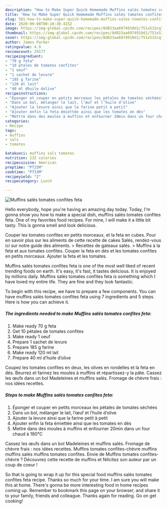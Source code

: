 ```yaml
---
description: "How to Make Super Quick Homemade Muffins salés tomates confites feta"
title: "How to Make Super Quick Homemade Muffins salés tomates confites feta"
slug: 581-how-to-make-super-quick-homemade-muffins-sales-tomates-confites-feta
date: 2020-09-08T00:10:30.415Z
image: https://img-global.cpcdn.com/recipes/8d023aa6974910d1/751x532cq70/muffins-sales-tomates-confites-feta-photo-principale-de-la-recette.jpg
thumbnail: https://img-global.cpcdn.com/recipes/8d023aa6974910d1/751x532cq70/muffins-sales-tomates-confites-feta-photo-principale-de-la-recette.jpg
cover: https://img-global.cpcdn.com/recipes/8d023aa6974910d1/751x532cq70/muffins-sales-tomates-confites-feta-photo-principale-de-la-recette.jpg
author: James Parker
ratingvalue: 4.9
reviewcount: 29177
recipeingredient:
- "70 g feta"
- "10 ptales de tomates confites"
- "1 oeuf"
- "1 sachet de levure"
- "185 g farine"
- "120 ml lait"
- "40 ml dhuile dolive"
recipeinstructions:
- "Éponger et couper en petits morceaux les pétales de tomates séchées"
- "Dans un bol, mélanger le lait, l’œuf et l’huile d’olive"
- "Ajouter la levure ainsi que la farine petit à petit"
- "Ajouter enfin la feta émiettée ainsi que les tomates en dès"
- "Mettre dans des moules à muffins et enfourner 20min dans un four chaud à 180°C"
categories:
- Recipe
tags:
- muffins
- sals
- tomates

katakunci: muffins sals tomates 
nutrition: 232 calories
recipecuisine: American
preptime: "PT25M"
cooktime: "PT33M"
recipeyield: "2"
recipecategory: Lunch

---
```



![Muffins salés tomates confites feta](https://img-global.cpcdn.com/recipes/8d023aa6974910d1/751x532cq70/muffins-sales-tomates-confites-feta-photo-principale-de-la-recette.jpg)

Hello everybody, hope you're having an amazing day today. Today, I'm gonna show you how to make a special dish, muffins salés tomates confites feta. One of my favorites food recipes. For mine, I will make it a little bit tasty. This is gonna smell and look delicious.

Couper les tomates confites en petits morceaux, et la feta en cubes. Pour en savoir plus sur les aliments de cette recette de cakes Salés, rendez-vous ici sur notre guide des aliments. &gt; Recettes de gateaux salés. &gt; Muffins à la feta et aux tomates confites. Couper la feta en dés et les tomates confites en petits morceaux. Ajouter la feta et les tomates.

Muffins salés tomates confites feta is one of the most well liked of recent trending foods on earth. It's easy, it's fast, it tastes delicious. It is enjoyed by millions daily. Muffins salés tomates confites feta is something which I have loved my entire life. They are fine and they look fantastic.


To begin with this recipe, we have to prepare a few components. You can have muffins salés tomates confites feta using 7 ingredients and 5 steps. Here is how you can achieve it.

<!--inarticleads1-->

##### The ingredients needed to make Muffins salés tomates confites feta:

1. Make ready 70 g feta
1. Get 10 pétales de tomates confites
1. Make ready 1 oeuf
1. Prepare 1 sachet de levure
1. Prepare 185 g farine
1. Make ready 120 ml lait
1. Prepare 40 ml d’huile d’olive


Coupez les tomates confites en deux, les olives en rondelles et la feta en dés. Beurrez et farinez les moules à muffins et répartissez-y la pâte. Cassez les œufs dans un bol Madeleines et muffins salés. Fromage de chèvre frais : nos idées recettes. 

<!--inarticleads2-->

##### Steps to make Muffins salés tomates confites feta:

1. Éponger et couper en petits morceaux les pétales de tomates séchées
1. Dans un bol, mélanger le lait, l’œuf et l’huile d’olive
1. Ajouter la levure ainsi que la farine petit à petit
1. Ajouter enfin la feta émiettée ainsi que les tomates en dès
1. Mettre dans des moules à muffins et enfourner 20min dans un four chaud à 180°C


Cassez les œufs dans un bol Madeleines et muffins salés. Fromage de chèvre frais : nos idées recettes. Muffins tomates confites-chèvre muffins muffins salés muffins tomates confites. Envie de Muffins tomates confites-chèvre ? Découvrez cette recette de muffins et félicitez son auteur par un coup de coeur ! 

So that is going to wrap it up for this special food muffins salés tomates confites feta recipe. Thanks so much for your time. I am sure you will make this at home. There's gonna be more interesting food in home recipes coming up. Remember to bookmark this page on your browser, and share it to your family, friends and colleague. Thanks again for reading. Go on get cooking!
